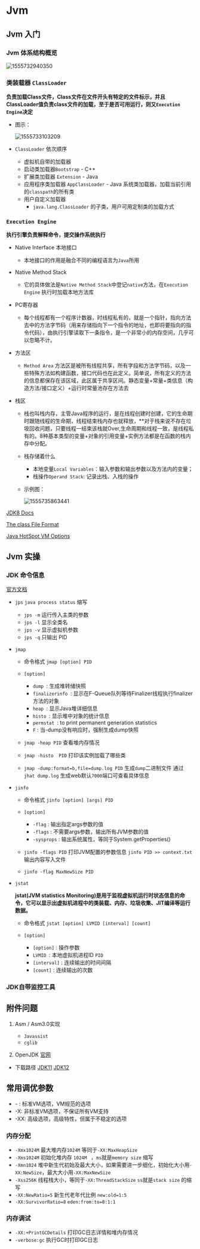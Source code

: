 # Jvm





## Jvm 入门

### Jvm 体系结构概览

![1555732940350](assets/1555732940350.png)

### 类装载器 `ClassLoader`

**负责加载Class文件，Class文件在文件开头有特定的文件标示，并且ClassLoader值负责class文件的加载，至于是否可用运行，则又`Execution Engine`决定**

* 图示：

  ![1555733103209](assets/1555733103209.png)

* `ClassLoader` 依次顺序
  * 虚拟机自带的加载器
  * 启动类加载器`Bootstrap` - C++
  * 扩展类加载器 `Extension` - Java
  * 应用程序类加载器 `AppClassLoader` - Java 系统类加载器，加载当前引用的`classpath`的所有类
  * 用户自定义加载器
    * `java.lang.ClassLoader` 的子类，用户可用定制类的加载方式



### `Execution Engine`

**执行引擎负责解释命令，提交操作系统执行**

* Native Interface 本地接口

  * 本地接口的作用是融合不同的编程语言为`Java`所用

* Native Method Stack

  * 它的具体做法是`Native Method Stack`中登记`native`方法，在`Execution Engine` 执行时加载本地方法库

* PC寄存器

  * 每个线程都有一个程序计数器，时线程私有的，就是一个指针，指向方法去中的方法字节码（用来存储指向下一个指令的地址，也即将要指向的指令代码），由执行引擎读取下一条指令，是一个非常小的内存空间，几乎可以忽略不计。

* 方法区

  * `Method Area` 方法区是被所有线程共享，所有字段和方法字节码，以及一些特殊方法如构建函数，接口代码也在此定义。简单说，所有定义的方法的信息都保存在该区域，此区属于共享区间。静态变量+常量+类信息（构造方法/接口定义）+运行时常量池存在方法去

* 栈区

  * 栈也叫栈内存，主管Java程序的运行，是在线程创建时创建，它的生命期时跟随线程的生命期，线程结束栈内存也就释放，**对于栈来说不存在垃圾回收问题，只要线程一结束该栈就Over,生命周期和线程一致，是线程私有的。8种基本类型的变量+对象的引用变量+实例方法都是在函数的栈内存中分配。

  * 栈存储着什么

    * 本地变量`Local Variables`：输入参数和输出参数以及方法内的变量；
    * 栈操作`Operand Stack`: 记录出栈、入栈的操作

  * 示例图：

    ![1555735863441](assets/1555735863441.png)

[JDK8 Docs](https://docs.oracle.com/javase/8/docs/)

[The class File Format](<https://docs.oracle.com/javase/specs/jvms/se8/html/jvms-4.html>)

[Java HotSpot VM Options](<https://www.oracle.com/technetwork/java/javase/tech/vmoptions-jsp-140102.html#Options>)

## Jvm 实操

### JDK 命令信息

 [官方文档](<https://docs.oracle.com/javase/8/docs/technotes/tools/unix/>)

* `jps`     `java process status` 缩写

  * `jps -m` 运行传入主类的参数
  * `jps -l` 显示全类名
  * `jps -v` 显示虚拟机参数
  * `jps -q` 只输出 PID

* `jmap`

  * 命令格式 `jmap [option] PID`
  * `[option]`
    * `dump `: 生成堆转储快照
    * `finalizerinfo `: 显示在F-Queue队列等待Finalizer线程执行finalizer方法的对象
    * `heap `: 显示Java堆详细信息
    * `histo `: 显示堆中对象的统计信息
    * `permstat `: to print permanent generation statistics
    * `F` : 当-dump没有响应时，强制生成dump快照

  * `jmap -heap PID` 查看堆内存情况

  * `jmap -histo  PID` 打印该实例加载了哪些类

  * `jmap -dump:format=b,file=dump.log PID`  生成`dump`二进制文件  通过` jhat dump.log` 生成web默认`7000`端口可查看具体信息

* `jinfo`

  * 命令格式 `jinfo [option] [args] PID`
  * `[option]`
    * `-flag` : 输出指定args参数的值
    * `-flags` : 不需要args参数，输出所有JVM参数的值
    * `-sysprops` : 输出系统属性，等同于System.getProperties()

  * `jinfo -flags PID` 打印JVM配置的参数信息   `jinfo PID >> context.txt`  输出内容写入文件
  * `jinfo -flag MaxNewSize PID`

* `jstat`

  **jstat(JVM statistics Monitoring)是用于监视虚拟机运行时状态信息的命令，它可以显示出虚拟机进程中的类装载、内存、垃圾收集、JIT编译等运行数据。**

  * 命令格式 `jstat [option] LVMID [interval] [count]`

  * `[option]`

    * `[option]` : 操作参数
    * `LVMID `: 本地虚拟机进程ID `PID`
    * `[interval]` : 连续输出的时间间隔
    * `[count]` : 连续输出的次数

### JDK自带监控工具







## 附件问题

1. Asm / Asm3.0实现
   * `Javassist`
   * `cglib`

2.  OpenJDK [官网](<http://openjdk.java.net/projects/jdk/>)
   * 下载路径 [JDK11](<http://jdk.java.net/11/>) [JDK12](<http://jdk.java.net/12/>)







## 常用调优参数

- \- : 标准VM选项，VM规范的选项
- -X: 非标准VM选项，不保证所有VM支持
- -XX: 高级选项，高级特性，但属于不稳定的选项

### 内存分配

* `-Xmx1024M` 最大堆内存`1024M` 等同于`-XX:MaxHeapSize`
* `-Xms1024M` 初始化堆内存 `1024M `  ，`ms`就是`memory size` 缩写
* `-Xmn1024` 堆中新生代初始及最大大小，如果需要进一步细化，初始化大小用`-XX:NewSize`，最大大小用`-XX:MaxNewSize`
* `-Xss256K` 线程栈大小，等同于`-XX:ThreadStackSize`   `ss`就是`stack size` 的缩写
* `-XX:NewRatio=5` 新生代老年代比例 `new:old=1:5`
* `-XX:SurvivorRatio=8`  `eden:from:to=8:1:1`

### 内存调试

* `-XX:+PrintGCDetails` 打印GC日志详情和堆内存情况
* `-verbose:gc` 执行GC时打印GC日志